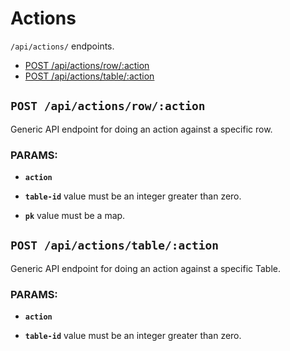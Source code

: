 # Actions

`/api/actions/` endpoints.

  - [POST /api/actions/row/:action](#post-apiactionsrowaction)
  - [POST /api/actions/table/:action](#post-apiactionstableaction)

## `POST /api/actions/row/:action`

Generic API endpoint for doing an action against a specific row.

### PARAMS:

*  **`action`** 

*  **`table-id`** value must be an integer greater than zero.

*  **`pk`** value must be a map.

## `POST /api/actions/table/:action`

Generic API endpoint for doing an action against a specific Table.

### PARAMS:

*  **`action`** 

*  **`table-id`** value must be an integer greater than zero.